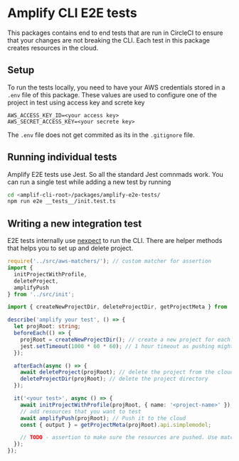 # Amplify CLI E2E tests

This packages contains end to end tests that are run in CircleCI to ensure that your changes are not breaking the CLI. Each test in this package creates resources in the cloud.

## Setup
To run the tests locally, you need to have your AWS credentials stored in a `.env` file of this package. These values are used to configure one of the project in test using access key and screte key
```
AWS_ACCESS_KEY_ID=<your access key>
AWS_SECRET_ACCESS_KEY=<your secrete key>
```

The `.env` file does not get commited as its in the `.gitignore` file.

## Running individual tests
Amplify E2E tests use Jest. So all the standard Jest comnmads work. 
You can run a single test while adding a new test by running
```bash
cd <amplif-cli-root>/packages/amplify-e2e-tests/
npm run e2e __tests__/init.test.ts
```

## Writing a new integration test
E2E tests internally use [nexpect](https://www.npmjs.com/package/nexpect) to run the CLI. There are helper methods that helps you to set up and delete project. 

```typescript
require('../src/aws-matchers/'); // custom matcher for assertion
import {
  initProjectWithProfile,
  deleteProject,
  amplifyPush
} from '../src/init';

import { createNewProjectDir, deleteProjectDir, getProjectMeta } from '../src/utils';

describe('amplify your test', () => {
  let projRoot: string;
  beforeEach(() => {
    projRoot = createNewProjectDir(); // create a new project for each test
    jest.setTimeout(1000 * 60 * 60); // 1 hour timeout as pushing might be slow
  });

  afterEach(async () => {
    await deleteProject(projRoot); // delete the project from the cloud
    deleteProjectDir(projRoot); // delete the project directory
  });

  it('<your test>', async () => {
    await initProjectWithProfile(projRoot, { name: '<project-name>' });
    // add resources that you want to test
    await amplifyPush(projRoot); // Push it to the cloud
    const { output } = getProjectMeta(projRoot).api.simplemodel;

    // TODO - assertion to make sure the resources are pushed. Use matcher
  });
});
```
